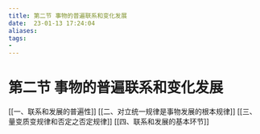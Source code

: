 ```yaml
---
title: 第二节 事物的普遍联系和变化发展
date:  23-01-13 17:24:04
aliases: 
tags: 
- 
---
```


# 第二节 事物的普遍联系和变化发展

[[一、联系和发展的普遍性]]
[[二、对立统一规律是事物发展的根本规律]]
[[三、量变质变规律和否定之否定规律]]
[[四、联系和发展的基本环节]]
